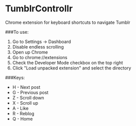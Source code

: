 TumblrControllr
===============

Chrome extension for keyboard shortcuts to navigate Tumblr

###To use:
1. Go to Settings -> Dashboard
2. Disable endless scrolling
3. Open up Chrome
4. Go to chrome://extensions
5. Check the Developer Mode checkbox on the top right
6. Click "Load unpacked extension" and select the directory

###Keys: 
+ H - Next post
+ G - Previous post
+ Z - Scroll down
+ X - Scroll up
+ A - Like
+ R - Reblog
+ Q - Home
